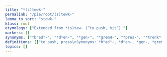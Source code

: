 ```yaml
---
title: "*(s)tewk-"
permalink: "/pie/root/(s)tewk-"
lemma_to_sort: "stewk-"
klass: root
etymology: ["Extended from *(s)tew- (“to push, hit”)."]
markers: []
synonyms: ["*bʰedʰ-", "*dʰen-", "*gen-", "*gremH-", "*pres-", "*trenkʷ-", "*bʰew-", "*kelh₂-", "*kewh₂-", "*kret-", "*meldʰ-", "*pleh₂k-", "*(s)kep-", "*dʰeygʷ-", "*ḱelh₂-", "*(s)teyg-"]
definitions: [["to push, press\nSynonyms: *bʰedʰ-, *dʰen-, *gen-, *gremH-, *pres-, *trenkʷ-", "to strike, beat\nSynonyms: *bʰew-, *dʰen-, *kelh₂-, *kewh₂-, *kret-, *meldʰ-, *pleh₂k-, *(s)kep-", "to stick into, pierce, perforate\nSynonyms: *bʰedʰ-, *dʰeygʷ-, *ḱelh₂-, *(s)teyg-"]]
topics: []
---
```

